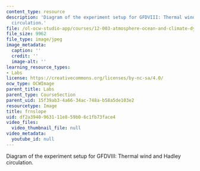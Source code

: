 ```yaml
---
content_type: resource
description: 'Diagram of the experiment setup for GFDVIII: Thermal wind and Hadley
  circulation.'
file: /ol-ocw-studio-app/courses/12-003-atmosphere-ocean-and-climate-dynamics-fall-2008/df2a3940963111e859b06c1fb73face4_frnslope.jpg
file_size: 9962
file_type: image/jpeg
image_metadata:
  caption: ''
  credit: ''
  image-alt: ''
learning_resource_types:
- Labs
license: https://creativecommons.org/licenses/by-nc-sa/4.0/
ocw_type: OCWImage
parent_title: Labs
parent_type: CourseSection
parent_uid: 15f39ab3-4a66-34ac-748a-b58a5de103e2
resourcetype: Image
title: frnslope
uid: df2a3940-9631-11e8-59b0-6c1fb73face4
video_files:
  video_thumbnail_file: null
video_metadata:
  youtube_id: null
---
```

Diagram of the experiment setup for GFDVIII: Thermal wind and Hadley circulation.